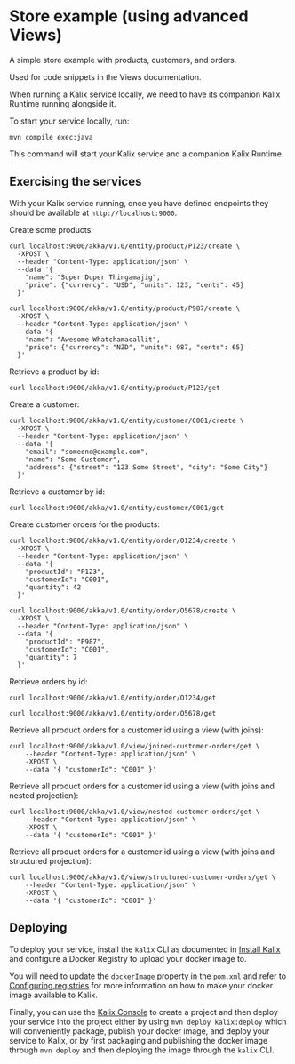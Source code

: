 # Store example (using advanced Views)

A simple store example with products, customers, and orders.

Used for code snippets in the Views documentation.

When running a Kalix service locally, we need to have its companion Kalix Runtime running alongside it.

To start your service locally, run:

```shell
mvn compile exec:java
```

This command will start your Kalix service and a companion Kalix Runtime.

## Exercising the services

With your Kalix service running, once you have defined endpoints they should be available at `http://localhost:9000`.

Create some products:

```shell
curl localhost:9000/akka/v1.0/entity/product/P123/create \
  -XPOST \
  --header "Content-Type: application/json" \
  --data '{
    "name": "Super Duper Thingamajig",
    "price": {"currency": "USD", "units": 123, "cents": 45}
  }'
```

```shell
curl localhost:9000/akka/v1.0/entity/product/P987/create \
  -XPOST \
  --header "Content-Type: application/json" \
  --data '{
    "name": "Awesome Whatchamacallit",
    "price": {"currency": "NZD", "units": 987, "cents": 65}
  }'
```

Retrieve a product by id:

```shell
curl localhost:9000/akka/v1.0/entity/product/P123/get
```

Create a customer:

```shell
curl localhost:9000/akka/v1.0/entity/customer/C001/create \
  -XPOST \
  --header "Content-Type: application/json" \
  --data '{
    "email": "someone@example.com",
    "name": "Some Customer",
    "address": {"street": "123 Some Street", "city": "Some City"}
  }'
 ```

Retrieve a customer by id:

```shell
curl localhost:9000/akka/v1.0/entity/customer/C001/get
```

Create customer orders for the products:

```shell
curl localhost:9000/akka/v1.0/entity/order/O1234/create \
  -XPOST \
  --header "Content-Type: application/json" \
  --data '{
    "productId": "P123",
    "customerId": "C001",
    "quantity": 42
  }'
```

```shell
curl localhost:9000/akka/v1.0/entity/order/O5678/create \
  -XPOST \
  --header "Content-Type: application/json" \
  --data '{
    "productId": "P987",
    "customerId": "C001",
    "quantity": 7
  }'
```

Retrieve orders by id:

```shell
curl localhost:9000/akka/v1.0/entity/order/O1234/get
```

```shell
curl localhost:9000/akka/v1.0/entity/order/O5678/get
```

Retrieve all product orders for a customer id using a view (with joins):

```shell
curl localhost:9000/akka/v1.0/view/joined-customer-orders/get \
    --header "Content-Type: application/json" \
    -XPOST \
    --data '{ "customerId": "C001" }'
```

Retrieve all product orders for a customer id using a view (with joins and nested projection):

```shell
curl localhost:9000/akka/v1.0/view/nested-customer-orders/get \
    --header "Content-Type: application/json" \
    -XPOST \
    --data '{ "customerId": "C001" }'
```

Retrieve all product orders for a customer id using a view (with joins and structured projection):

```shell
curl localhost:9000/akka/v1.0/view/structured-customer-orders/get \
    --header "Content-Type: application/json" \
    -XPOST \
    --data '{ "customerId": "C001" }'
```

## Deploying

To deploy your service, install the `kalix` CLI as documented in
[Install Kalix](https://docs.kalix.io/kalix/install-kalix.html)
and configure a Docker Registry to upload your docker image to.

You will need to update the `dockerImage` property in the `pom.xml` and refer to
[Configuring registries](https://docs.kalix.io/projects/container-registries.html)
for more information on how to make your docker image available to Kalix.

Finally, you can use the [Kalix Console](https://console.kalix.io)
to create a project and then deploy your service into the project either by using `mvn deploy kalix:deploy` which
will conveniently package, publish your docker image, and deploy your service to Kalix, or by first packaging and
publishing the docker image through `mvn deploy` and then deploying the image
through the `kalix` CLI.
